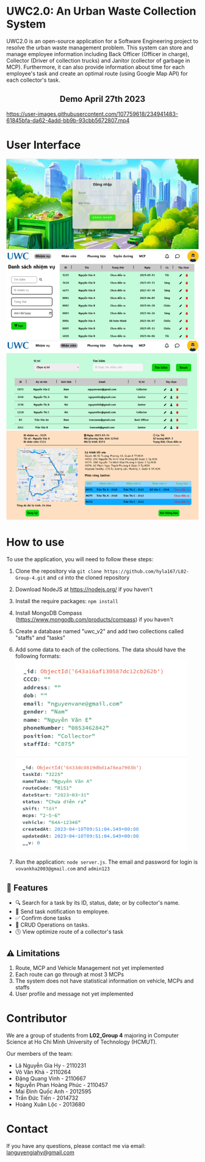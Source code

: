 # UWC2.0: An Urban Waste Collection System

UWC2.0 is an open-source application for a Software Engineering project to resolve the urban waste management problem. This system can store and manage employee information including Back Officer (Officer in charge), Collector (Driver of collection trucks) and Janitor (collector of garbage in MCP). Furthermore, it can also provide information about time for each employee's task and create an optimal route (using Google Map API) for each collector's task.

<h2 align="center"> Demo April 27th 2023 </h2>

https://user-images.githubusercontent.com/107759618/234941483-61845bfa-da62-4add-bb9b-93cbb5672807.mp4

# User Interface
![](https://github.com/hyla167/L02-Group-4/blob/master/demo/demo_homepage.png)
![](https://github.com/hyla167/L02-Group-4/blob/master/demo/demo_task.png)
![](https://github.com/hyla167/L02-Group-4/blob/master/demo/demo_staff.png)
![](https://github.com/hyla167/L02-Group-4/blob/master/demo/demo_detail_task.png)

# How to use
To use the application, you will need to follow these steps:
1. Clone the repository via `git clone https://github.com/hyla167/L02-Group-4.git` and `cd` into the cloned repository
2. Download NodeJS at https://nodejs.org/ if you haven't
3. Install the require packages: `npm install`
4. Install MongoDB Compass (https://www.mongodb.com/products/compass) if you haven't
5. Create a database named "uwc_v2" and add two collections called "staffs" and "tasks"
6. Add some data to each of the collections. The data should have the following formats:
<img src="readme_mongo1.png" width="450"/> <img src="readme_mongo2.png" width="450"/> 

7. Run the application: `node server.js`. The email and password for login is `vovankha2003@gmail.com` and `admin123`

## 🚀 Features
- 🔍 Search for a task by its ID, status, date; or by collector's name.
- 🔔 Send task notification to employee.
- ✅ Confirm done tasks
- 🌈 CRUD Operations on tasks.
- 🕓 View optimize route of a collector's task

## ⚠️ Limitations
1. Route, MCP and Vehicle Management not yet implemented
2. Each route can go through at most 3 MCPs
3. The system does not have statistical information on vehicle, MCPs and staffs
4. User profile and message not yet implemented

# Contributor
We are a group of students from **L02_Group 4** majoring in Computer Science at Ho Chi Minh University of Technology (HCMUT).

Our members of the team:
* Lã Nguyễn Gia Hy - 2110231
* Võ Văn Khả - 2110264
* Đặng Quang Vinh - 2110667
* Nguyễn Phan Hoàng Phúc - 2110457
* Mai Đình Quốc Anh - 2012595
* Trần Đức Tiến - 2014732
* Hoàng Xuân Lộc - 2013680

# Contact
If you have any questions, please contact me via email: languyengiahy@gmail.com
